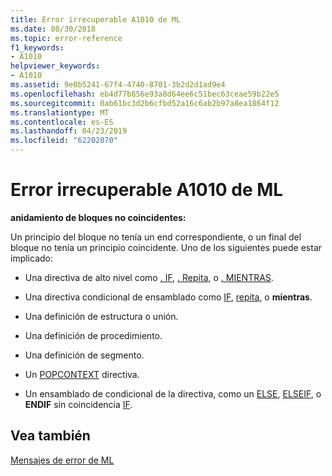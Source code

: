 ```yaml
---
title: Error irrecuperable A1010 de ML
ms.date: 08/30/2018
ms.topic: error-reference
f1_keywords:
- A1010
helpviewer_keywords:
- A1010
ms.assetid: 9e0b5241-67f4-4740-8701-3b2d2d1ad9e4
ms.openlocfilehash: eb4d77b856e93a8d64ee6c51bec63ceae59b22e5
ms.sourcegitcommit: 0ab61bc3d2b6cfbd52a16c6ab2b97a8ea1864f12
ms.translationtype: MT
ms.contentlocale: es-ES
ms.lasthandoff: 04/23/2019
ms.locfileid: "62202070"
---
```

# <a name="ml-fatal-error-a1010"></a>Error irrecuperable A1010 de ML

**anidamiento de bloques no coincidentes:**

Un principio del bloque no tenía un end correspondiente, o un final del bloque no tenía un principio coincidente. Uno de los siguientes puede estar implicado:

- Una directiva de alto nivel como [. IF](../../assembler/masm/dot-if.md), [. Repita](../../assembler/masm/dot-repeat.md), o [. MIENTRAS](../../assembler/masm/dot-while.md).

- Una directiva condicional de ensamblado como [IF](../../assembler/masm/if-masm.md), [repita](../../assembler/masm/repeat.md), o **mientras**.

- Una definición de estructura o unión.

- Una definición de procedimiento.

- Una definición de segmento.

- Un [POPCONTEXT](../../assembler/masm/popcontext.md) directiva.

- Un ensamblado de condicional de la directiva, como un [ELSE](../../assembler/masm/else-masm.md), [ELSEIF](../../assembler/masm/elseif-masm.md), o **ENDIF** sin coincidencia [IF](../../assembler/masm/if-masm.md).

## <a name="see-also"></a>Vea también

[Mensajes de error de ML](../../assembler/masm/ml-error-messages.md)<br/>